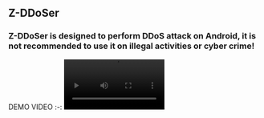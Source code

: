 ## Z-DDoSer
### Z-DDoSer is designed to perform DDoS attack on Android, it is not recommended to use it on illegal activities or cyber crime!

DEMO VIDEO
:-:
<video src='Z-DDoSerDEMO_1920x1080.mp4' width=200> </video>
